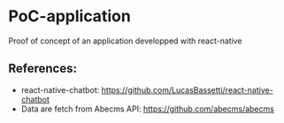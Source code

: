 # PoC-application
Proof of concept of an application developped with react-native

## References:
  - react-native-chatbot: https://github.com/LucasBassetti/react-native-chatbot
  - Data are fetch from Abecms API: https://github.com/abecms/abecms
